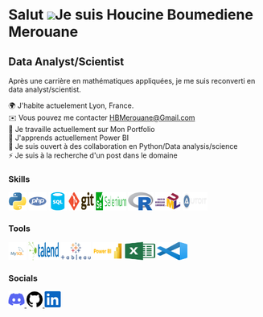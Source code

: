 Salut ![](https://user-images.githubusercontent.com/18350557/176309783-0785949b-9127-417c-8b55-ab5a4333674e.gif)Je suis Houcine Boumediene Merouane
===================================================================================================================================================

Data Analyst/Scientist
----------------------

Après une carrière en mathématiques appliquées, je me suis reconverti en data analyst/scientist.

🌍  J'habite actuelement Lyon, France.<br>
✉️  Vous pouvez me contacter [HBMerouane@Gmail.com](mailto:HBMerouane@Gmail.com)<br>
🚀  Je travaille actuellement sur Mon Portfolio <br>
🧠  J'apprends actuellement Power BI <br>
🤝  Je suis ouvert à des collaboration en Python/Data analysis/science <br>
⚡  Je suis à la recherche d'un post dans le domaine

### Skills 
<p align="left">
<a href="https://www.python.org/" target="_blank" rel="noreferrer"><img src="skills/python-colored.svg" width="36" height="36" alt="Python" /></a>
<a href="https://www.php.net/" target="_blank" rel="noreferrer"><img src="skills/php-colored.svg" width="36" height="36" alt="PHP" /></a>
  <a href="https://www.sql.sh/" target="_blank" rel="noreferrer"><img src="skills/sql-colored.svg" width="36" height="36" alt="Sql" /></a>
  <a href="https://git-scm.com/" target="_blank" rel="noreferrer"><img src="skills/git-colored.png" width="50" height="36" alt="Git" /></a>
  <a href="https://www.selenium.dev/documentation/webdriver/" target="_blank" rel="noreferrer"><img src="skills/selenium-colored.png" width="60" height="36" alt="Selenium" /></a>
  <a href="https://www.r-project.org/" target="_blank" rel="noreferrer"><img src="skills/r-colored.png" width="50" height="36" alt="R language" /></a> 
  <a href="https://fr.wikipedia.org/wiki/UML_(informatique)" target="_blank" rel="noreferrer"><img src="skills/uml-colored.png" width="50" height="36" alt="UML" /></a>    
  <a href="https://www.autoitscript.com/site/" target="_blank" rel="noreferrer"><img src="skills/autoit-colored.png" width="50" height="36" alt="AutoIt" /></a>    
</p>
                    
### Tools 
<p align="left">
<a href="https://www.mysql.com/" target="_blank" rel="noreferrer"><img src="tools/mysql-colored.svg" width="36" height="36" alt="MySQL" /></a>
  <a href="https://www.talend.com/" target="_blank" rel="noreferrer"><img src="tools/talend-colored.png" width="60" height="36" alt="Talend" /></a>
  <a href="https://www.tableau.com/" target="_blank" rel="noreferrer"><img src="tools/tableau-colored.png" width="60" height="36" alt="Tableau" /></a>  
  <a href="https://powerbi.microsoft.com" target="_blank" rel="noreferrer"><img src="tools/powerbi-colored.png" width="60" height="36" alt="Tableau" /></a>   
  <a href="https://www.microsoft.com/fr-fr/microsoft-365/excel" target="_blank" rel="noreferrer"><img src="tools/excel-colored.png" width="60" height="36" alt="excel" /></a> 
  <a href="https://code.visualstudio.com/" target="_blank" rel="noreferrer"><img src="tools/vsc-colored.png" width="60" height="36" alt="VSCode" /></a>     
</p>

### Socials
                  
<p align="left"> <a href="https://discord.com/users/elho111" target="_blank" rel="noreferrer"> <picture> <source media="(prefers-color-scheme: dark)" srcset="undefined" /> <source media="(prefers-color-scheme: light)" srcset="socials/discord.svg" /> <img src="socials/discord.svg" width="32" height="32" /> </picture> </a> <a href="https://www.github.com/elho2007" target="_blank" rel="noreferrer"> <picture> <source media="(prefers-color-scheme: dark)" srcset="socials/github-dark.svg" /> <source media="(prefers-color-scheme: light)" srcset="socials/github.svg" /> <img src="socials/github.svg" width="32" height="32" /> </picture> </a> <a href="https://www.linkedin.com/in/houcine-boumediene-merouane" target="_blank" rel="noreferrer"> <picture> <source media="(prefers-color-scheme: dark)" srcset="socials/linkedin-dark.svg" /> <source media="(prefers-color-scheme: light)" srcset="socials/linkedin.svg" /> <img src="socials/linkedin.svg" width="32" height="32" /> </picture> </a></p>
